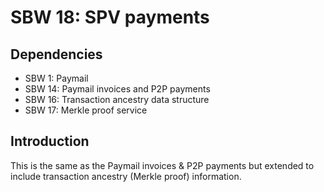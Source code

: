 SBW 18: SPV payments
====================

Dependencies
------------
* SBW 1: Paymail
* SBW 14: Paymail invoices and P2P payments
* SBW 16: Transaction ancestry data structure
* SBW 17: Merkle proof service

Introduction
------------
This is the same as the Paymail invoices & P2P payments but extended to include
transaction ancestry (Merkle proof) information.
